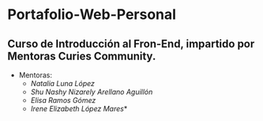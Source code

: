 # **Portafolio-Web-Personal**

## **Curso de Introducción al Fron-End, impartido por Mentoras Curies Community.**

- Mentoras:
  - *Natalia Luna López*
  - *Shu Nashy Nizarely Arellano Aguillón*
  - *Elisa Ramos Gómez*
  - *Irene Elizabeth López Mares**
    
